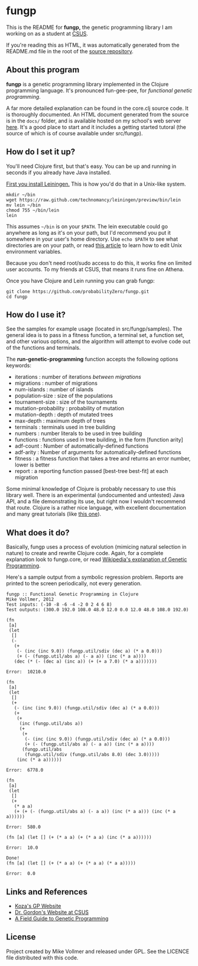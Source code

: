 fungp
=====

This is the README for **fungp,** the genetic programming library I am working on as a student at [CSUS](http://csus.edu).

If you're reading this as HTML, it was automatically generated from the README.md file in the root of the [source repository](https://github.com/probabilityZero/fungp).

About this program
------------------

**fungp** is a genetic programming library implemented in the Clojure programming language. It's pronounced
fun-gee-pee, for *functional genetic programming*.

A far more detailed explanation can be found in the core.clj source code. It is thoroughly documented. An
HTML document generated from the source is in the ```docs/``` folder, and is available hosted on my school's
web server [here](http://gaia.ecs.csus.edu/~vollmerm/gp/). It's a good place to start and it includes a
getting started tutoral (the source of which is of course available under src/fungp).

How do I set it up?
-------------------

You'll need Clojure first, but that's easy. You can be up and running in seconds if you already have Java installed.

[First you install Leiningen.](https://github.com/technomancy/leiningen#installation) This is how you'd do that in a Unix-like system.

```
mkdir ~/bin
wget https://raw.github.com/technomancy/leiningen/preview/bin/lein
mv lein ~/bin
chmod 755 ~/bin/lein
lein
```

This assumes ```~/bin``` is on your ```$PATH```. The lein executable could go anywhere as long as it's on your path, but I'd recommend you put it somewhere in your user's home directory. Use ```echo $PATH``` to see what directories are on your path, or read [this article](http://www.cs.purdue.edu/homes/cs348/unix_path.html) to learn how to edit Unix environment variables.

Because you don't need root/sudo access to do this, it works fine on limited user accounts. To my friends at CSUS, that means it runs fine on Athena.

Once you have Clojure and Lein running you can grab fungp:

```
git clone https://github.com/probabilityZero/fungp.git
cd fungp
```

How do I use it?
----------------

See the samples for example usage (located in src/fungp/samples). The general idea is to pass in a fitness function, a terminal set, a function set, and other various options, and the algorithm will attempt to evolve code out of
the functions and terminals.

The **run-genetic-programming** function accepts the following options keywords:

 * iterations : number of iterations *between migrations*
 * migrations : number of migrations
 * num-islands : number of islands
 * population-size : size of the populations
 * tournament-size : size of the tournaments
 * mutation-probability : probability of mutation
 * mutation-depth : depth of mutated trees
 * max-depth : maximum depth of trees
 * terminals : terminals used in tree building
 * numbers : number literals to be used in tree building
 * functions : functions used in tree building, in the form [function arity]
 * adf-count : Number of automatically-defined functions
 * adf-arity : Number of arguments for automatically-defined functions
 * fitness : a fitness function that takes a tree and returns an error number, lower is better
 * report : a reporting function passed [best-tree best-fit] at each migration

Some minimal knowledge of Clojure is probably necessary to use this library well. There is an experimental (undocumented and untested) Java API, and a file demonstrating its use, but right now I wouldn't recommend that route. Clojure is a rather nice language, with excellent documentation and many great tutorials (like [this one](http://java.ociweb.com/mark/clojure/article.html)).

What does it do?
----------------

Basically, fungp uses a process of evolution (mimicing natural selection in nature) to create and rewrite
Clojure code. Again, for a complete explanation look to fungp.core, or read [Wikipedia's explanation of 
Genetic Programming](http://en.wikipedia.org/wiki/Genetic_programming).

Here's a sample output from a symbolic regression problem. Reports are printed to the screen periodically, 
not every generation.

```
fungp :: Functional Genetic Programming in Clojure
Mike Vollmer, 2012
Test inputs: (-10 -8 -6 -4 -2 0 2 4 6 8)
Test outputs: (300.0 192.0 108.0 48.0 12.0 0.0 12.0 48.0 108.0 192.0)

(fn
 [a]
 (let
  []
  (-
   (+
    (- (inc (inc 9.0)) (fungp.util/sdiv (dec a) (* a 0.0)))
    (+ (- (fungp.util/abs a) (- a a)) (inc (* a a))))
   (dec (* (- (dec a) (inc a)) (+ (+ a 7.0) (* a a)))))))

Error:	10210.0

(fn
 [a]
 (let
  []
  (+
   (- (inc (inc 9.0)) (fungp.util/sdiv (dec a) (* a 0.0)))
   (+
    (+
     (inc (fungp.util/abs a))
     (+
      (+
       (- (inc (inc 9.0)) (fungp.util/sdiv (dec a) (* a 0.0)))
       (+ (- (fungp.util/abs a) (- a a)) (inc (* a a))))
      (fungp.util/abs
       (fungp.util/sdiv (fungp.util/abs 8.0) (dec 3.0)))))
    (inc (* a a))))))

Error:	6778.0

(fn
 [a]
 (let
  []
  (+
   (* a a)
   (+ (+ (- (fungp.util/abs a) (- a a)) (inc (* a a))) (inc (* a a))))))

Error:	580.0

(fn [a] (let [] (+ (* a a) (+ (* a a) (inc (* a a))))))

Error:	10.0

Done!
(fn [a] (let [] (+ (* a a) (+ (* a a) (* a a)))))

Error:	0.0
```

Links and References
--------------------

 * [Koza's GP Website](http://www.genetic-programming.org/)
 * [Dr. Gordon's Website at CSUS](http://gaia.ecs.csus.edu/~gordonvs/)
 * [A Field Guide to Genetic Programming](http://www.gp-field-guide.org.uk/)

License
-------

Project created by Mike Vollmer and released under GPL. See the LICENCE file distributed with this code.
